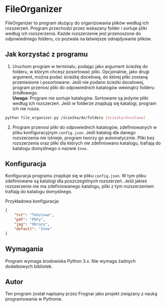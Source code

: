 # FileOrganizer

FileOrganizer to program służący do organizowania plików według ich rozszerzeń.
Program przechodzi przez wskazany folder i sortuje pliki według ich rozszerzenia.
Każde rozszerzenie jest przenoszone do odpowiedniego folderu, co pozwala na łatwiejsze odnajdywanie plików.

## Jak korzystać z programu

1. Uruchom program w terminalu, podając jako argument ścieżkę do folderu, w którym chcesz posortować pliki.
Opcjonalnie, jako drugi argument, można podać ścieżkę docelową, do której pliki zostaną przeniesione i posortowane.
Jeśli nie podano ścieżki docelowej, program przenosi pliki do odpowiednich katalogów wewnątrz folderu źródłowego.  
**Uwaga**: Program nie sortuje katalogów. Sortowane są jedynie pliki według ich rozszerzeń. Jeśli w folderze znajdują się katalogi, program ich nie rusza.

```bash
python file_organizer.py /ścieżka/do/folderu [ścieżka/docelowa]
```

2. Program przenosi pliki do odpowiednich katalogów, zdefiniowanych w pliku konfiguracyjnym `config.json`. Jeśli katalog dla danego rozszerzenia nie istnieje, program tworzy go automatycznie. Pliki bez rozszerzenia oraz pliki dla których nie zdefiniowano katalogu, trafiają do katalogu domyślnego o nazwie `Inne`.

## Konfiguracja

Konfiguracja programu znajduje się w pliku `config.json`.
W tym pliku zdefiniowane są katalogi dla poszczególnych rozszerzeń.
Jeśli jakieś rozszerzenie nie ma zdefiniowanego katalogu, pliki z tym rozszerzeniem trafiają do katalogu domyślnego.

Przykładowa konfiguracja:

```json
{
    "txt": "Tekstowe",
    "pdf": "PDFy",
    "jpg": "Obrazy",
    "default": "Inne"
}
```

## Wymagania
Program wymaga środowiska Python 3.x. Nie wymaga żadnych dodatkowych bibliotek.

## Autor
Ten program został napisany przez Frognar jako projekt związany z nauką programowania w Pythonie.

